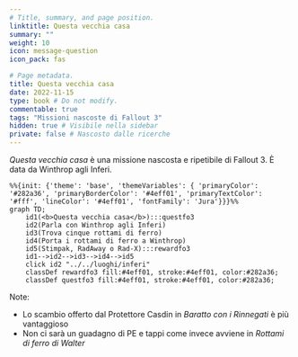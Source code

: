 ```yaml
---
# Title, summary, and page position.
linktitle: Questa vecchia casa
summary: ""
weight: 10
icon: message-question
icon_pack: fas

# Page metadata.
title: Questa vecchia casa
date: 2022-11-15
type: book # Do not modify.
commentable: true
tags: "Missioni nascoste di Fallout 3"
hidden: true # Visibile nella sidebar
private: false # Nascosto dalle ricerche
---
```


*Questa vecchia casa* è una missione nascosta e ripetibile di Fallout 3. È data da Winthrop agli Inferi.



```mermaid
%%{init: {'theme': 'base', 'themeVariables': { 'primaryColor': '#282a36', 'primaryBorderColor': '#4eff01', 'primaryTextColor': '#fff', 'lineColor': '#4eff01', 'fontFamily': 'Jura'}}}%%
graph TD;
    id1(<b>Questa vecchia casa</b>):::questfo3
    id2(Parla con Winthrop agli Inferi)
    id3(Trova cinque rottami di ferro)
    id4(Porta i rottami di ferro a Winthrop)
    id5(Stimpak, RadAway o Rad-X):::rewardfo3
    id1-->id2-->id3-->id4-->id5
    click id2 "../../luoghi/inferi"
    classDef rewardfo3 fill:#4eff01, stroke:#4eff01, color:#282a36;
    classDef questfo3 fill:#4eff01, stroke:#4eff01, color:#282a36;
```

Note:
- Lo scambio offerto dal Protettore Casdin in *Baratto con i Rinnegati* è più vantaggioso
- Non ci sarà un guadagno di PE e tappi come invece avviene in *Rottami di ferro di Walter*